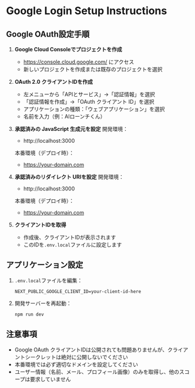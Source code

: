 # Google Login Setup Instructions

## Google OAuth設定手順

1. **Google Cloud Consoleでプロジェクトを作成**
   - https://console.cloud.google.com/ にアクセス
   - 新しいプロジェクトを作成または既存のプロジェクトを選択

2. **OAuth 2.0 クライアントIDを作成**
   - 左メニューから「APIとサービス」→「認証情報」を選択
   - 「認証情報を作成」→「OAuth クライアント ID」を選択
   - アプリケーションの種類：「ウェブアプリケーション」を選択
   - 名前を入力（例：AIローンチくん）

3. **承認済みの JavaScript 生成元を設定**
   開発環境：
   - http://localhost:3000
   
   本番環境（デプロイ時）：
   - https://your-domain.com

4. **承認済みのリダイレクト URIを設定**
   開発環境：
   - http://localhost:3000
   
   本番環境（デプロイ時）：
   - https://your-domain.com

5. **クライアントIDを取得**
   - 作成後、クライアントIDが表示されます
   - このIDを`.env.local`ファイルに設定します

## アプリケーション設定

1. `.env.local`ファイルを編集：
   ```
   NEXT_PUBLIC_GOOGLE_CLIENT_ID=your-client-id-here
   ```

2. 開発サーバーを再起動：
   ```bash
   npm run dev
   ```

## 注意事項

- Google OAuth クライアントIDは公開されても問題ありませんが、クライアントシークレットは絶対に公開しないでください
- 本番環境では必ず適切なドメインを設定してください
- ユーザー情報（名前、メール、プロフィール画像）のみを取得し、他のスコープは要求していません